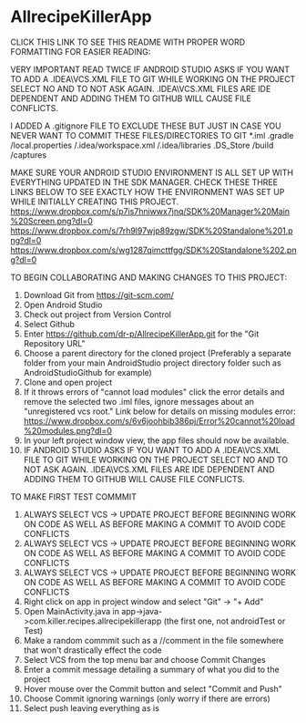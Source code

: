 # AllrecipeKillerApp

CLICK THIS LINK TO SEE THIS README WITH PROPER WORD FORMATTING FOR EASIER READING:

VERY IMPORTANT READ TWICE
IF ANDROID STUDIO ASKS IF YOU WANT TO ADD A .IDEA\VCS.XML FILE TO GIT WHILE WORKING ON THE PROJECT
SELECT NO AND TO NOT ASK AGAIN. .IDEA\VCS.XML FILES ARE IDE DEPENDENT AND ADDING THEM TO GITHUB WILL CAUSE FILE CONFLICTS.

I ADDED A .gitignore FILE TO EXCLUDE THESE BUT JUST IN CASE YOU NEVER WANT TO COMMIT THESE FILES/DIRECTORIES TO GIT
*.iml
.gradle
/local.properties
/.idea/workspace.xml
/.idea/libraries
.DS_Store
/build
/captures


MAKE SURE YOUR ANDROID STUDIO ENVIRONMENT IS ALL SET UP WITH EVERYTHING UPDATED IN THE SDK MANAGER. CHECK THESE THREE LINKS
BELOW TO SEE EXACTLY HOW THE ENVIRONMENT WAS SET UP WHILE INITIALLY CREATING THIS PROJECT.
https://www.dropbox.com/s/p7is7hniwwx7jnq/SDK%20Manager%20Main%20Screen.png?dl=0
https://www.dropbox.com/s/7rh9l97wjp89zgw/SDK%20Standalone%201.png?dl=0
https://www.dropbox.com/s/wg1287qimcttfgg/SDK%20Standalone%202.png?dl=0

TO BEGIN COLLABORATING AND MAKING CHANGES TO THIS PROJECT:
1. Download Git from https://git-scm.com/
2. Open Android Studio
3. Check out project from Version Control
4. Select Github
5. Enter https://github.com/dr-p/AllrecipeKillerApp.git for the "Git Repository URL"
6. Choose a parent directory for the cloned project (Preferably a separate folder from your main AndroidStudio project
directory folder such as AndroidStudioGithub for example)
7. Clone and open project
8. If it throws errors of "cannot load modules" click the error details and remove the selected two .iml files, ignore
   messages about an "unregistered vcs root." Link below for details on missing modules error: https://www.dropbox.com/s/6v6joohbib386pj/Error%20cannot%20load%20modules.png?dl=0
9. In your left project window view, the app files should now be available.
10. IF ANDROID STUDIO ASKS IF YOU WANT TO ADD A .IDEA\VCS.XML FILE TO GIT WHILE WORKING ON THE PROJECT
SELECT NO AND TO NOT ASK AGAIN. .IDEA\VCS.XML FILES ARE IDE DEPENDENT AND ADDING THEM TO GITHUB WILL CAUSE FILE CONFLICTS.

TO MAKE FIRST TEST COMMMIT
1. ALWAYS SELECT VCS -> UPDATE PROJECT BEFORE BEGINNING WORK ON CODE AS WELL AS BEFORE MAKING A COMMIT TO AVOID CODE CONFLICTS
2. ALWAYS SELECT VCS -> UPDATE PROJECT BEFORE BEGINNING WORK ON CODE AS WELL AS BEFORE MAKING A COMMIT TO AVOID CODE CONFLICTS
3. ALWAYS SELECT VCS -> UPDATE PROJECT BEFORE BEGINNING WORK ON CODE AS WELL AS BEFORE MAKING A COMMIT TO AVOID CODE CONFLICTS
4. Right click on app in project window and select "Git" -> "+ Add"
5. Open MainActivity.java in app->java->com.killer.recipes.allrecipekillerapp (the first one, not androidTest or Test)
6. Make a random commmit such as a //comment in the file somewhere that won't drastically effect the code
7. Select VCS from the top menu bar and choose Commit Changes
8. Enter a commit message detailing a summary of what you did to the project
9. Hover mouse over the Commit button and select "Commit and Push"
10. Choose Commit ignoring warnings (only worry if there are errors)
11. Select push leaving everything as is
